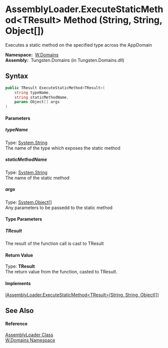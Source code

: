 AssemblyLoader.ExecuteStaticMethod&lt;TResult> Method (String, String, Object[])
================================================================================
  Executes a static method on the specified type across the AppDomain

  **Namespace:**  [W.Domains][1]  
  **Assembly:**  Tungsten.Domains (in Tungsten.Domains.dll)

Syntax
------

```csharp
public TResult ExecuteStaticMethod<TResult>(
	string typeName,
	string staticMethodName,
	params Object[] args
)

```

#### Parameters

##### *typeName*
Type: [System.String][2]  
The name of the type which exposes the static method

##### *staticMethodName*
Type: [System.String][2]  
The name of the static method

##### *args*
Type: [System.Object][3][]  
Any parameters to be passedd to the static method

#### Type Parameters

##### *TResult*
The result of the function call is cast to TResult

#### Return Value
Type: **TResult**  
The return value from the function, casted to TResult.
#### Implements
[IAssemblyLoader.ExecuteStaticMethod&lt;TResult>(String, String, Object[])][4]  


See Also
--------

#### Reference
[AssemblyLoader Class][5]  
[W.Domains Namespace][1]  

[1]: ../README.md
[2]: http://msdn.microsoft.com/en-us/library/s1wwdcbf
[3]: http://msdn.microsoft.com/en-us/library/e5kfa45b
[4]: ../IAssemblyLoader/ExecuteStaticMethod__1.md
[5]: README.md
[6]: ../../_icons/Help.png